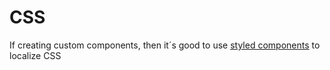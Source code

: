 # CSS


If creating custom components, then it´s good to use [styled components](https://styled-components.com/)
to localize CSS
